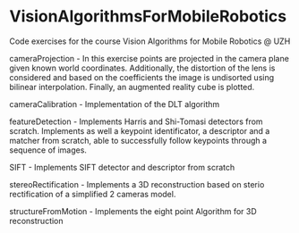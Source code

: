 # VisionAlgorithmsForMobileRobotics
Code exercises for the course Vision Algorithms for Mobile Robotics @ UZH

cameraProjection - In this exercise points are projected in the camera plane given known world coordinates. Additionally, the distortion of the lens is considered and based on the coefficients the image is undisorted using bilinear interpolation. Finally, an augmented reality cube is plotted.

cameraCalibration - Implementation of the DLT algorithm

featureDetection - Implements Harris and Shi-Tomasi detectors from scratch. Implements as well a keypoint identificator, a descriptor and a matcher from scratch, able to successfully follow keypoints through a sequence of images.

SIFT - Implements SIFT detector and descriptor from scratch

stereoRectification - Implements a 3D reconstruction based on sterio rectification of a simplified 2 cameras model.

structureFromMotion - Implements the eight point Algorithm for 3D reconstruction
